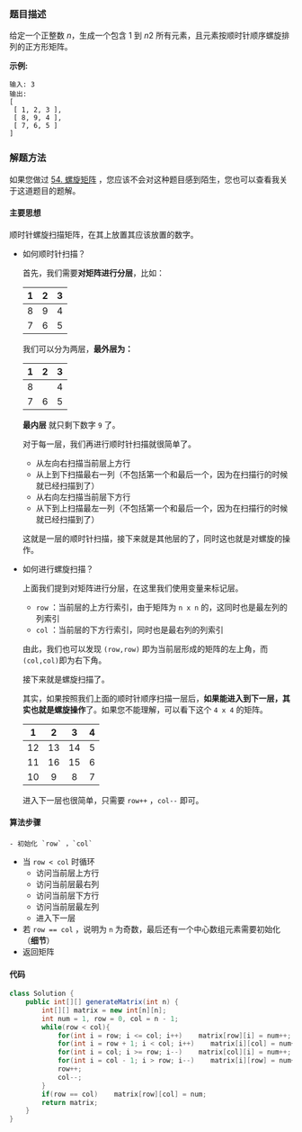 ### 题目描述

给定一个正整数 *n*，生成一个包含 1 到 *n*2 所有元素，且元素按顺时针顺序螺旋排列的正方形矩阵。

**示例:**

```
输入: 3
输出:
[
 [ 1, 2, 3 ],
 [ 8, 9, 4 ],
 [ 7, 6, 5 ]
]
```

### 解题方法

如果您做过 [54. 螺旋矩阵](https://leetcode-cn.com/problems/spiral-matrix/) ，您应该不会对这种题目感到陌生，您也可以查看我关于这道题目的题解。

#### 主要思想

顺时针螺旋扫描矩阵，在其上放置其应该放置的数字。

- 如何顺时针扫描？

  首先，我们需要**对矩阵进行分层**，比如：

  |  1   |  2   |  3   |
  | :--: | :--: | :--: |
  |  8   |  9   |  4   |
  |  7   |  6   |  5   |

  我们可以分为两层，**最外层为：**

  |  1   |  2   |  3   |
  | :--: | :--: | :--: |
  |  8   |      |  4   |
  |  7   |  6   |  5   |

  **最内层** 就只剩下数字 `9` 了。

  对于每一层，我们再进行顺时针扫描就很简单了。

  - 从左向右扫描当前层上方行
  - 从上到下扫描最右一列（不包括第一个和最后一个，因为在扫描行的时候就已经扫描到了）
  - 从右向左扫描当前层下方行
  - 从下到上扫描最左一列（不包括第一个和最后一个，因为在扫描行的时候就已经扫描到了）

  这就是一层的顺时针扫描，接下来就是其他层的了，同时这也就是对螺旋的操作。

- 如何进行螺旋扫描？

  上面我们提到对矩阵进行分层，在这里我们使用变量来标记层。

  - `row` ：当前层的上方行索引，由于矩阵为 `n x n` 的，这同时也是最左列的列索引
  - `col` ：当前层的下方行索引，同时也是最右列的列索引

  由此，我们也可以发现 `(row,row)` 即为当前层形成的矩阵的左上角，而 `(col,col)`即为右下角。

  接下来就是螺旋扫描了。

  其实，如果按照我们上面的顺时针顺序扫描一层后，**如果能进入到下一层，其实也就是螺旋操作**了。如果您不能理解，可以看下这个 `4 x 4` 的矩阵。

  |  1   |  2   |  3   |  4   |
  | :--: | :--: | :--: | :--: |
  |  12  |  13  |  14  |  5   |
  |  11  |  16  |  15  |  6   |
  |  10  |  9   |  8   |  7   |

  进入下一层也很简单，只需要 `row++` ，`col--` 即可。

#### 算法步骤

	- 初始化 `row` ，`col` 
 - 当 `row < col` 时循环
   - 访问当前层上方行
   - 访问当前层最右列
   - 访问当前层下方行
   - 访问当前层最左列
   - 进入下一层
- 若 `row == col` ，说明为 `n` 为奇数，最后还有一个中心数组元素需要初始化（**细节**）
- 返回矩阵

#### 代码

```java
class Solution {
    public int[][] generateMatrix(int n) {
        int[][] matrix = new int[n][n];
        int num = 1, row = 0, col = n - 1;
        while(row < col){
            for(int i = row; i <= col; i++)    matrix[row][i] = num++;
            for(int i = row + 1; i < col; i++)    matrix[i][col] = num++;
            for(int i = col; i >= row; i--)    matrix[col][i] = num++;
            for(int i = col - 1; i > row; i--)    matrix[i][row] = num++;
            row++;
            col--;
        }
        if(row == col)    matrix[row][col] = num;
        return matrix;
    }
}
```

